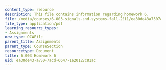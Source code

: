 ```yaml
---
content_type: resource
description: This file contains information regarding homework 6.
file: /media/courses/6-003-signals-and-systems-fall-2011/ea30de43a7507acd66471e20128c81ac_MIT6_003F11_hw06.pdf
file_type: application/pdf
learning_resource_types:
- Assignments
ocw_type: OCWFile
parent_title: Assignments
parent_type: CourseSection
resourcetype: Document
title: 6.003 Homework 6
uid: ea30de43-a750-7acd-6647-1e20128c81ac
---
```

